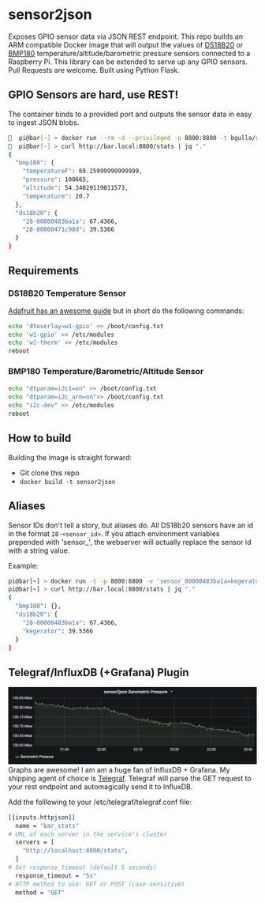 # sensor2json
Exposes GPIO sensor data via JSON REST endpoint. This repo builds an ARM compatible Docker image that will output the values of [DS18B20](https://www.adafruit.com/product/381) or [BMP180](https://www.adafruit.com/product/2652) temperature/altitude/barometric pressure sensors connected to a Raspberry Pi. This library can be extended to serve up any GPIO sensors. Pull Requests are welcome. Built using Python Flask.

## GPIO Sensors are hard, use REST!
The container binds to a provided port and outputs the sensor data in easy to ingest JSON blobs. 

```bash
🍺  pi@bar[~] > docker run --rm -d --privileged -p 8800:8800 -t bgulla/sensor2json
🍺  pi@bar[~] > curl http://bar.local:8800/stats | jq "."
{
  "bmp180": { 
    "temperatureF": 69.25999999999999,
    "pressure": 100665,
    "altitude": 54.34029119011573,
    "temperature": 20.7
  },
  "ds18b20": {
    "28-00000483ba1a": 67.4366,
    "28-00000471c98d": 39.5366
  }
}
```

## Requirements
### DS18B20 Temperature Sensor
[Adafruit has an awesome guide](https://learn.adafruit.com/adafruits-raspberry-pi-lesson-11-ds18b20-temperature-sensing/ds18b20) but in short do the following commands:

```bash
echo 'dtoverlay=w1-gpio' >> /boot/config.txt
echo 'w1-gpio' >> /etc/modules
echo 'w1-therm' >> /etc/modules
reboot
```
### BMP180 Temperature/Barometric/Altitude Sensor
```bash
echo "dtparam=i2c1=on" >> /boot/config.txt
echo "dtparam=i2c_arm=on">> /boot/config.txt
echo "i2c-dev" >> /etc/modules
reboot
```

## How to build
Building the image is straight forward:

* Git clone this repo
* `docker build -t sensor2json`

## Aliases
Sensor IDs don't tell a story, but aliases do. All DS18b20 sensors have an id in the format `28-<sensor_id>`. If you attach environment variables prepended with 'sensor_', the webserver will actually replace the sensor id with a string value.

Example:
```bash
pi@bar[~] > docker run -t -p 8800:8800 -e 'sensor_00000483ba1a=kegerator' --privileged bgulla/sensor2json
pi@bar[~] > curl http://bar.local:8800/stats | jq "."
{
  "bmp180": {},
  "ds18b20": {
    "28-00000483ba1a": 67.4366,
    "kegerator": 39.5366
  }
}

```

## Telegraf/InfluxDB (+Grafana) Plugin
![Grafana is awesome](https://github.com/bgulla/sensor2json/raw/master/img/grafana.png?raw=true)
Graphs are awesome! I am am a huge fan of InfluxDB + Grafana. My shipping agent of choice is [Telegraf](https://github.com/influxdata/telegraf). Telegraf will parse the GET request to your rest endpoint and automagically send it to InfluxDB. 

Add the folllowing to your /etc/telegraf/telegraf.conf file:

```bash
[[inputs.httpjson]]
  name = "bar_stats"
# URL of each server in the service's cluster
  servers = [
    "http://localhost:8800/stats",
  ]
# Set response_timeout (default 5 seconds)
  response_timeout = "5s"
# HTTP method to use: GET or POST (case-sensitive)
  method = "GET"
```
